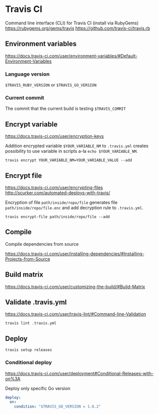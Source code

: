 # Travis CI

Command line interface (CLI) for Travis CI (install via RubyGems)
<https://rubygems.org/gems/travis>
<https://github.com/travis-ci/travis.rb>

## Environment variables

<https://docs.travis-ci.com/user/environment-variables/#Default-Environment-Variables>

### Language version

`$TRAVIS_RUBY_VERSION` or `$TRAVIS_GO_VERSION`

### Current commit

The commit that the current build is testing `$TRAVIS_COMMIT`

## Encrypt variable

<https://docs.travis-ci.com/user/encryption-keys>

Addition encrypted variable `$YOUR_VARIABLE_NM` to `.travis.yml`
creates possibility to use variable in scripts a-la `echo $YOUR_VARIABLE_NM`.

    travis encrypt YOUR_VARIABLE_NM=YOUR_VARIABLE_VALUE --add

## Encrypt file

<https://docs.travis-ci.com/user/encrypting-files>
<http://scurker.com/automated-deploys-with-travis/>

Encryption of file `path/inside/ropo/file` generates file
`path/inside/ropo/file.enc` and add decryption rule
to `.travis.yml`.

    travis encrypt-file path/inside/ropo/file --add

## Compile

Compile dependencies from source

<https://docs.travis-ci.com/user/installing-dependencies/#Installing-Projects-from-Source>

## Build matrix

<https://docs.travis-ci.com/user/customizing-the-build/#Build-Matrix>

## Validate .travis.yml

<https://docs.travis-ci.com/user/travis-lint/#Command-line-Validation>

    travis lint .travis.yml

## Deploy

    travis setup releases

### Conditional deploy

<https://docs.travis-ci.com/user/deployment#Conditional-Releases-with-on%3A>

Deploy only specific Go version

```yaml
deploy:
  on:
    condition: "$TRAVIS_GO_VERSION = 1.6.2"
```
